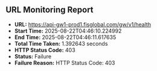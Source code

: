 ## URL Monitoring Report

- **URL:** https://api-gw1-prod1.fisglobal.com/gw/v1/health
- **Start Time:** 2025-08-22T04:46:10.224992
- **End Time:** 2025-08-22T04:46:11.617635
- **Total Time Taken:** 1.392643 seconds
- **HTTP Status Code:** 403
- **Status:** Failure
- **Failure Reason:** HTTP Status Code: 403
